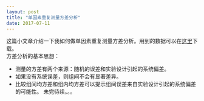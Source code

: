```yaml
---
layout: post
title: "单因素重复测量方差分析"
date: 2017-07-11
---
```


这篇小文章介绍一下我如何做单因素重复测量方差分析。用到的数据可以在[这里](link)下载。  
方差分析的基本思想：
- 测量的方差有两个来源：随机的误差和实验设计引起的系统偏差。
- 如果没有系统误差，则组间不会有显著差异。
- 比较组间均方差和组内均方差可以提示组间误差来自实验设计引起的系统偏差的可能性。
未完待续。。。

